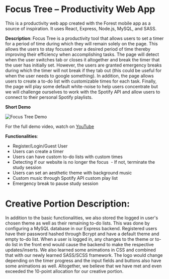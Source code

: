 # Focus Tree – Productivity Web App
This is a productivity web app created with the Forest mobile app as a source of inspiration. It uses React, Express, Node.js, MySQL, and SASS.

**Description**: Focus Tree is a productivity tool that allows users to set a timer for a period of time during which they will remain solely on the page. This allows the users to stay focused over a desired period of time thereby improving their efficiency when accomplishing tasks. The page will detect when the user switches tab or closes it altogether and break the timer that the user has initially set. However, the users are granted emergency breaks during which the timer will not break if they tab out (this could be useful for when the user needs to google something). In addition, the page allows users to create a to-do list with customizable times for each task. Finally, the page will play some default white-noise to help users concentrate but we will challenge ourselves to work with the Spotify API and allow users to connect to their personal Spotify playlists. 

**Short Demo**

![Focus Tree Demo](../Demos/Focus_Tree_Demo.gif)

For the full demo video, watch on [YouTube](https://youtu.be/h1tsfa73ZpA)

**Functionalities**:
- Register/Login/Guest User
- Users can create a timer
- Users can have custom to-do lists with custom times
- Detecting if our website is no longer the focus   - If not, terminate the study session
- Users can set an aesthetic theme with background music
- Custom music through Spotify API custom play list
- Emergency break to pause study session


# Creative Portion Description:
In addition to the basic functionalities, we also stored the logged in user's chosen theme as well as their remaining to-do lists. This was done by configuring a MySQL database in our Express backend. Registered users have their password hashed through Bcrypt and have a default theme and empty to-do list. When a user is logged in, any changes to the theme or to-do list in the front end would cause the backend to make the respective updates/inserts.
We also learned some animations in CSS and combined that with our newly learned SASS/SCSS framework. The logo would change depending on the timer progress and the input fields and buttons also have some animations as well. Altogether, we believe that we have met and even exceeded the 10-point allocation for our creative portion.
